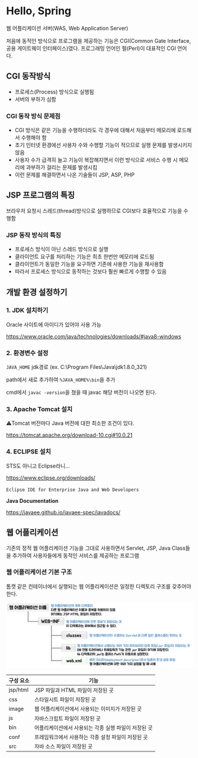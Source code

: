 # Hello, Spring

웹 어플리케이션 서버(WAS, Web Application Server)

처음에 동적인 방식으로 프로그램을 제공하는 기능은 CGI(Common Gate Interface, 공용 게이트웨이 인터페이스)였다. 프로그래밍 언어인 펄(Perl)이 대표적인 CGI 언어다.



## CGI 동작방식

- 프로세스(Process) 방식으로 실행됨
- 서버의 부하가 심함

### CGI 동작 방식 문제점

- CGI 방식은 같은 기능을 수행하더라도 각 경우에 대해서 처음부터 메모리에 로드해서 수행해야 함
- 초기 인터넷 환경에선 사용자 수와 수행할 기능이 적으므로 실행 문제를 발생시키지 않음
- 사용자 수가 급격히 늘고 기능이 복잡해지면서 이런 방식으로 서비스 수행 시 메모리에 과부하가 걸리는 문제를 발생시킴
- 이런 문제를 해결하면서 나온 기술들이 JSP, ASP, PHP



## JSP 프로그램의 특징

브라우저 요청시 스레드(thread)방식으로 실행하므로 CGI보다 효율적으로 기능을 수행함

### JSP 동작 방식의 특징

- 프로세스 방식이 아닌 스레드 방식으로 실행
- 클라이언트 요구를 처리하는 기능은 최초 한번만 메모리에 로드됨
- 클라이언트가 동일한 기능을 요구하면 기존에 사용한 기능을 재사용함
- 따라서 프로세스 방식으로 동작하는 것보다 훨씬 빠르게 수행할 수 있음





## 개발 환경 설정하기

### 1. JDK 설치하기

Oracle 사이트에 아이디가 있어야 사용 가능

https://www.oracle.com/java/technologies/downloads/#java8-windows



### 2. 환경변수 설정

`JAVA_HOME` jdk경로 (ex. C:\Program Files\Java\jdk1.8.0_321)

path에서 새로 추가하여 `%JAVA_HOME%\bin`을 추가



cmd에서 `javac -version`을 쳤을 때 javac 해당 버전이 나오면 된다.



### 3. Apache Tomcat 설치

:warning:Tomcat 버전마다 Java 버전에 대한 최소한 조건이 있다.

https://tomcat.apache.org/download-10.cgi#10.0.21



### 4. ECLIPSE 설치

STS도 아니고 Eclipse라니...

https://www.eclipse.org/downloads/



`Eclipse IDE for Enterprise Java and Web Developers`



**Java Documentation**

https://javaee.github.io/javaee-spec/javadocs/



## 웹 어플리케이션

기존의 정적 웹 어플리케이션 기능을 그대로 사용하면서 Servlet, JSP, Java Class들을 추가하여 사용자들에게 동적인 서비스를 제공하는 프로그램

### 웹 어플리케이션 기본 구조

톰캣 같은 컨테이너에서 실행되는 웹 어플리케이션은 일정한 디렉토리 구조를 갖추어야 한다.

![웹 어플리케이션 기본 구조](../_asset/spring/web_application_base_constructor.png)

| 구성 요소    | 기능                            |
| -------- | ----------------------------- |
| jsp/html | JSP 파일과 HTML 파일이 저장된 곳        |
| css      | 스타일시트 파일이 저장된 곳               |
| image    | 웹 어플리케이션에서 사용되는 이미지가 저장된 곳    |
| js       | 자바스크립트 파일이 저장된 곳              |
| bin      | 어플리케이션에서 사용되는 각종 실행 파일이 저장된 곳 |
| conf     | 프레임워크에서 사용하는 각종 설정 파일이 저장된 곳  |
| src      | 자바 소스 파일이 저장된 곳               |

